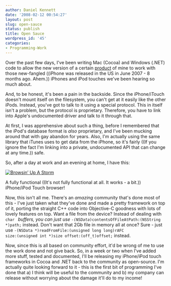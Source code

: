 ```yaml
---
author: Daniel Kennett
date: '2008-02-12 00:54:27'
layout: post
slug: open-sauce
status: publish
title: Open Sauce
wordpress_id: '45'
categories:
- Programming-Work
---
```


Over the past few days, I've been writing Mac (Cocoa) and Windows (.NET) code to allow the new version of a certain <a href="http://www.kennettnet.co.uk/musicrescue">product</a> of mine to work with those new-fangled ((iPhone was released in the US in June 2007 - 8 months ago. Ahem.)) iPhones and iPod touches we've been hearing so much about. 

And, to be honest, it's been a pain in the backside. Since the iPhone/iTouch doesn't mount itself on the filesystem, you can't get at it easily like the other iPods. Instead, you've got to talk to it using a special protocol. This in itself isn't a problem, but the protocol is proprietary. Therefore, you have to link into Apple's undocumented driver and talk to it through that.

At first, I was apprehensive about such a thing, before I remembered that the iPod's database format is <em>also</em> proprietary, and I've been mucking around that with gay abandon for years. Also, I'm actually using the same library that iTunes uses to get data from the iPhone, so it's fairly ((If you ignore the fact I'm linking into a private, undocumented API that can change at any time.)) safe. 

So, after a day at work and an evening at home, I have this:

<a href='http://ikennd.ac/pictures/for_posts/2008/02/phonebrowse.jpg' title='Browsin’ Up A Storm'><img src='http://ikennd.ac/pictures/for_posts/2008/02/phonebrowse.jpg' alt='Browsin’ Up A Storm' /></a>

A fully functional ((It's not fully functional at all. It works - a bit.)) iPhone/iPod Touch browser! 

<!--more-->

Now, this isn't all me. There's an <em>amazing</em> community that's done most of this - I've just taken what they've done and made a pretty framework on top of it, porting the straight C++ code into Objective-C goodness with lots of lovely features on top. Want a file from the device? Instead of dealing with <code>char *</code> buffers, you can just use 
<code>-(NSData*)contentsOfFileAtPath:(NSString *)path;</code> instead. Don't want that 2Gb file in memory all at once? Sure - just use <code>-(NSData *)readFromFile:(unsigned long long)rAFC size:(unsigned int *)size offset:(off_t)offset;</code> instead. 

Now, since this is all based on community effort, it'd be wrong of me to use the work done and not give back. So, in a week or two when I've added more stuff, tested and documented, I'll be releasing my iPhone/iPod touch frameworks in Cocoa and .NET back to the community as open-source. I'm actually quite looking forward to it - this is the first bit of programming I've done that a) I think will be useful to the community and b) my company can release without worrying about the damage it'll do to my income! 